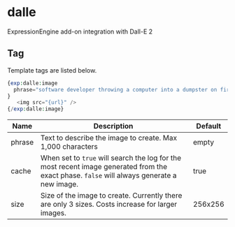 # dalle

ExpressionEngine add-on integration with Dall-E 2

## Tag

Template tags are listed below.

```php
{exp:dalle:image
  phrase="software developer throwing a computer into a dumpster on fire like the movie office space"
}
   <img src="{url}" />
{/exp:dalle:image}
```

| Name | Description | Default |
| -----|-------------|---------|
| phrase | Text to describe the image to create.  Max 1,000 characters | empty |
| cache | When set to `true` will search the log for the most recent image generated from the exact phase. `false` will always generate a new image. | true |
| size | Size of the image to create.  Currently there are only 3 sizes.  Costs increase for larger images. | 256x256 |
